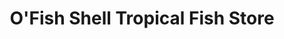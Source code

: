 ---
title: "O'Fish Shell Tropical Fish Store"
url: /mountain-top/ofish-shell-tropical-fish-store/
shop: pet
---